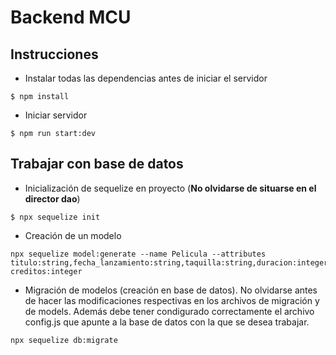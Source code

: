 # Backend MCU

## Instrucciones

- Instalar todas las dependencias antes de iniciar el servidor

```
$ npm install
```

- Iniciar servidor

```
$ npm run start:dev
```

## Trabajar con base de datos

- Inicialización de sequelize en proyecto (**No olvidarse de situarse en el director dao**)

```
$ npx sequelize init
```

- Creación de un modelo

```
npx sequelize model:generate --name Pelicula --attributes titulo:string,fecha_lanzamiento:string,taquilla:string,duracion:integer,resumen:string,poster_url:string,trailer_url:string,director:string,fase:integer,escenas_post
creditos:integer
```

- Migración de modelos (creación en base de datos). No olvidarse antes de hacer las modificaciones respectivas en los archivos de migración y de models. Además debe tener condigurado correctamente el archivo config.js que apunte a la base de datos con la que se desea trabajar.

```
npx sequelize db:migrate
```
